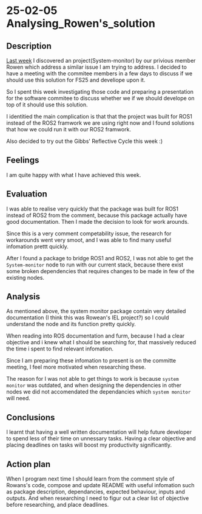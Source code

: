 # 25-02-05 Analysing_Rowen's_solution

## Description

[Last week](25-01-30%20Still_investigating_and_found_some_useful_old_code.md) I discovered an project(System-monitor) by our privious member Rowen which address a similar  issue I am trying to address. I decided to have a meeting with the commitee members in a few days to discuss if we should use this solution for FS25 and  develiope upon it.

So I spent this week investigating those code and preparing a presentation for the software commitee to discuss whether we if we should develope on top of it should use this solution.

I identitied the main complication is that that the project was built for ROS1 instead of the ROS2 framwork we are using right now and I found solutions that how we could run it with our ROS2 framwork.
<!-- 
see if the solution would work well with our current stack and came to the conclusions that the project was built for ROS1 instead of the ROS2 framwork we are using right now. 
 
It contain dependencies to other ROS1 packages which nolonger provide in ROS2 but I was able to I dentify some open sourced solutions to bridge nodes run with ROS1 to work with ROS2 nodes.

After that, I had a meeting with other software commitee had a discussion which turned into a debat about whether or not we should run this node during  

Althought there exist some , however none of those solutions are well tested and came with drawbacks. After discussion with other team-leads it was decided this node need to be re-built with the ROS2 framework but we will not be able to get it done in time before FS25 . -->

Also decided to try out the Gibbs' Reflective Cycle this week :)

## Feelings

I am quite happy with what I have achieved this week.

## Evaluation

I was able to realise very quickly that the package was built for ROS1 instead of ROS2 from the comment, because this package actually have good documentation. Then I made the decision to look for work arounds.

Since this is a very comment competability issue, the research for workarounds went very smoot, and I was able to find many useful infomation prettt quickly.

After I found a package to bridge ROS1 and ROS2, I was not able to get the `System-monitor` node to run with our current stack, because there exist some broken dependencies that requires changes to be made in few of the existing nodes.

## Analysis

As mentioned above, the system monitor package contain very detailed documentation (I think this was Rowean's IEL project?) so I could understand the node and its function pretty quickly.

When reading into ROS documentation and furm, because I had a clear objective and i knew what I should be searching for, that massively reduced the time i spent to find relevant infomation.

Since I am preparing these infomation to present is on the committe meeting, I feel more motivated when researching these.

The reason for I was not able to get things to work is because `system monitor` was outdated, and when designing the dependencies in other nodes we did not accomendated the dependancies which `system monitor` will need.

## Conclusions

I learnt that having a well written documentation will help future developer to spend less of their time on unnessary tasks. Having a clear objective and placing deadlines on tasks will boost my productivity significantly.

## Action plan

When I program next time I should learn from the comment style of Rowans's code, compose and update README with useful infomation such as package description, dependancies, expected behaviour, inputs and outputs. And when researching I need to figur out a clear list of objective before researching, and place deadlines.

